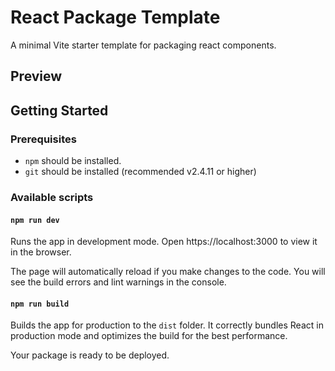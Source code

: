 # React Package Template

A minimal Vite starter template for packaging react components.

## Preview

## Getting Started

### Prerequisites

- `npm` should be installed.
- `git` should be installed (recommended v2.4.11 or higher)

### Available scripts

#### `npm run dev`

Runs the app in development mode.
Open https://localhost:3000 to view it in the browser.

The page will automatically reload if you make changes to the code.
You will see the build errors and lint warnings in the console.

#### `npm run build`

Builds the app for production to the `dist` folder.
It correctly bundles React in production mode and optimizes the build for the best performance.

Your package is ready to be deployed.
